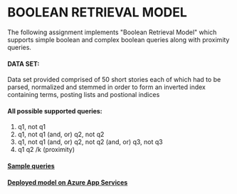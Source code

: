 # BOOLEAN RETRIEVAL MODEL

The following assignment implements "Boolean Retrieval Model" which supports simple boolean and complex boolean queries along with proximity queries.

#### DATA SET:

Data set provided comprised of 50 short stories each of which had to be parsed, normalized and stemmed in order to form an inverted index containing terms, posting lists and postional indices

#### All possible supported queries:

1. q1, not q1
2. q1, not q1 (and, or) q2, not q2
3. q1, not q1 (and, or) q2, not q2 (and, or) q3, not q3
4. q1 q2 /k (proximity)

#### [Sample queries](https://k180208-ir-assignment1.azurewebsites.net/static/SampleQueries.txt)

#### [Deployed model on Azure App Services](https://k180208-ir-assignment1.azurewebsites.net/)
